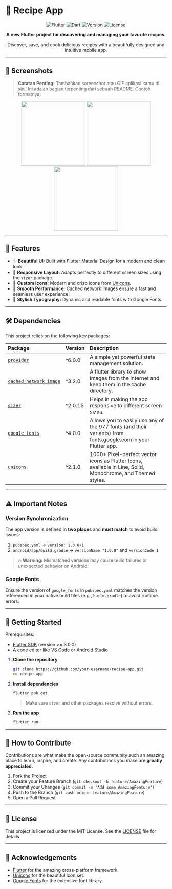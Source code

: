 # 🍳 Recipe App

<p align="center">
  <img src="https://img.shields.io/badge/Flutter-02569B?style=for-the-badge&logo=flutter&logoColor=white" alt="Flutter">
  <img src="https://img.shields.io/badge/Dart-0175C2?style=for-the-badge&logo=dart&logoColor=white" alt="Dart">
  <img src="https://img.shields.io/badge/Version-1.0.0-blue?style=for-the-badge" alt="Version">
  <img src="https://img.shields.io/badge/License-MIT-green?style=for-the-badge" alt="License">
</p>

<p align="center">
  <strong>A new Flutter project for discovering and managing your favorite recipes.</strong>
</p>

<p align="center">
  Discover, save, and cook delicious recipes with a beautifully designed and intuitive mobile app.
</p>

---

## 📸 Screenshots

> **Catatan Penting:** Tambahkan screenshot atau GIF aplikasi kamu di sini! Ini adalah bagian terpenting dari sebuah README.
> Contoh formatnya:

<p align="center">
  <img src="assets/images/screenshot_home.png" width="200">
  <img src="assets/images/screenshot_detail.png" width="200">
  <img src="assets/images/screenshot_saved.png" width="200">
</p>

---

## 📱 Features

- ✨ **Beautiful UI:** Built with Flutter Material Design for a modern and clean look.
- 📱 **Responsive Layout:** Adapts perfectly to different screen sizes using the `sizer` package.
- 🎨 **Custom Icons:** Modern and crisp icons from [Unicons](https://unicons.iconscout.com/).
- 🚀 **Smooth Performance:** Cached network images ensure a fast and seamless user experience.
- 📝 **Stylish Typography:** Dynamic and readable fonts with Google Fonts.

---

## 🛠️ Dependencies

This project relies on the following key packages:

| Package                                                                 | Version | Description                                                                                                   |
| :---------------------------------------------------------------------- | :------ | :------------------------------------------------------------------------------------------------------------ |
| [`provider`](https://pub.dev/packages/provider)                         | ^6.0.0  | A simple yet powerful state management solution.                                                              |
| [`cached_network_image`](https://pub.dev/packages/cached_network_image) | ^3.2.0  | A flutter library to show images from the internet and keep them in the cache directory.                      |
| [`sizer`](https://pub.dev/packages/sizer)                               | ^2.0.15 | Helps in making the app responsive to different screen sizes.                                                 |
| [`google_fonts`](https://pub.dev/packages/google_fonts)                 | ^4.0.0  | Allows you to easily use any of the 977 fonts (and their variants) from fonts.google.com in your Flutter app. |
| [`unicons`](https://pub.dev/packages/unicons)                           | ^2.1.0  | 1000+ Pixel-perfect vector icons as Flutter Icons, available in Line, Solid, Monochrome, and Themed styles.   |

---

## ⚠️ Important Notes

### Version Synchronization

The app version is defined in **two places** and **must match** to avoid build issues:

1.  `pubspec.yaml` → `version: 1.0.0+1`
2.  `android/app/build.gradle` → `versionName "1.0.0"` and `versionCode 1`

> 🔥 **Warning:** Mismatched versions may cause build failures or unexpected behavior on Android.

### Google Fonts

Ensure the version of `google_fonts` in `pubspec.yaml` matches the version referenced in your native build files (e.g., `build.gradle`) to avoid runtime errors.

---

## 🚀 Getting Started

Prerequisites:

- [Flutter SDK](https://flutter.dev/docs/get-started/install) (version >= 3.0.0)
- A code editor like [VS Code](https://code.visualstudio.com/) or [Android Studio](https://developer.android.com/studio)

1.  **Clone the repository**

    ```bash
    git clone https://github.com/your-username/recipe-app.git
    cd recipe-app
    ```

2.  **Install dependencies**

    ```bash
    flutter pub get
    ```

    > Make sure `sizer` and other packages resolve without errors.

3.  **Run the app**
    ```bash
    flutter run
    ```

---

## 🤝 How to Contribute

Contributions are what make the open-source community such an amazing place to learn, inspire, and create. Any contributions you make are **greatly appreciated**.

1.  Fork the Project
2.  Create your Feature Branch (`git checkout -b feature/AmazingFeature`)
3.  Commit your Changes (`git commit -m 'Add some AmazingFeature'`)
4.  Push to the Branch (`git push origin feature/AmazingFeature`)
5.  Open a Pull Request

---

## 📄 License

This project is licensed under the MIT License. See the [LICENSE](LICENSE) file for details.

---

## 🙏 Acknowledgements

- [Flutter](https://flutter.dev/) for the amazing cross-platform framework.
- [Unicons](https://unicons.iconscout.com/) for the beautiful icon set.
- [Google Fonts](https://fonts.google.com/) for the extensive font library.
